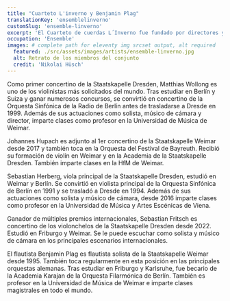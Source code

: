 ```yaml
---
title: "Cuarteto L'inverno y Benjamin Plag"
translationKey: 'ensemblelinverno'
customSlug: 'ensemble-linverno'
excerpt: 'El Cuarteto de cuerdas L´Inverno fue fundado por directores y solistas de la Staatskapelle Dresden y la Staatskapelle Weimar y está especialmente comprometido con los grandes compositores de la música barroca de Alemania central.'
occupation: 'Ensemble'
images: # complete path for eleventy img srcset output, alt required
  featured: ./src/assets/images/artists/ensemble-linverno.jpg
  alt: Retrato de los miembros del conjunto
  credit: 'Nikolai Hüsch'
---
```


Como primer concertino de la Staatskapelle Dresden, Matthias Wollong es uno de los violinistas más solicitados del mundo. Tras estudiar en Berlín y Suiza y ganar numerosos concursos, se convirtió en concertino de la Orquesta Sinfónica de la Radio de Berlín antes de trasladarse a Dresde en 1999. Además de sus actuaciones como solista, músico de cámara y director, imparte clases como profesor en la Universidad de Música de Weimar.

Johannes Hupach es adjunto al 1er concertino de la Staatskapelle Weimar desde 2017 y también toca en la Orquesta del Festival de Bayreuth. Recibió su formación de violín en Weimar y en la Academia de la Staatskapelle Dresden. También imparte clases en la HfM de Weimar.

Sebastian Herberg, viola principal de la Staatskapelle Dresden, estudió en Weimar y Berlín.
Se convirtió en violista principal de la Orquesta Sinfónica de Berlín en 1991 y se trasladó a Dresde en 1994. Además de sus actuaciones como solista y músico de cámara, desde 2016 imparte clases como profesor en la Universidad de Música y Artes Escénicas de Viena.

Ganador de múltiples premios internacionales, Sebastian Fritsch es concertino de los violonchelos de la Staatskapelle Dresden desde 2022. Estudió en Friburgo y Weimar. Se le puede escuchar como solista y músico de cámara en los principales escenarios internacionales.

El flautista Benjamin Plag es flautista solista de la Staatskapelle Weimar desde 1995. También toca regularmente en esta posición en las principales orquestas alemanas. Tras estudiar en Friburgo y Karlsruhe, fue becario de la Academia Karajan de la Orquesta Filarmónica de Berlín. También es profesor en la Universidad de Música de Weimar e imparte clases magistrales en todo el mundo.
